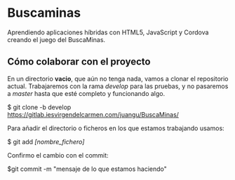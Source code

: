 # Buscaminas

Aprendiendo aplicaciones híbridas con HTML5, JavaScript y Cordova creando el juego del BuscaMinas.

## Cómo colaborar con el proyecto

En un directorio **vacio**, que aún no tenga nada, vamos a clonar el repositorio actual. Trabajaremos con la rama *develop* para las pruebas, y no pasaremos a *master* hasta que esté completo y funcionando algo.

$ git clone -b develop https://gitlab.iesvirgendelcarmen.com/juangu/BuscaMinas/

Para añadir el directorio o ficheros en los que estamos trabajando usamos:

$ git add *[nombre_fichero]*

Confirmo el cambio con el commit:

$git commit -m "mensaje de lo que estamos haciendo"


